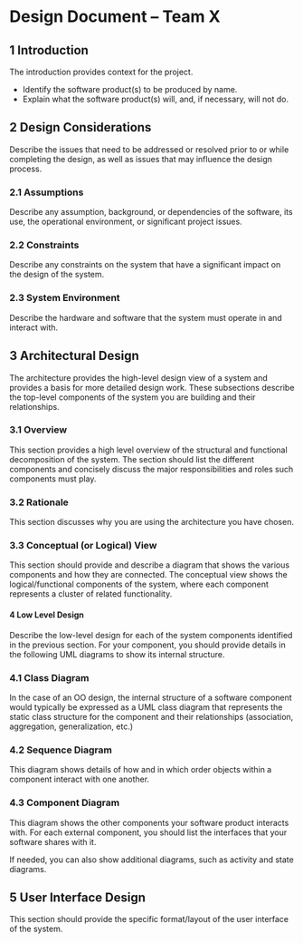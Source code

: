 # Design Document – Team X
## 1 Introduction
The introduction provides context for the project.
* Identify the software product(s) to be produced by name.
* Explain what the software product(s) will, and, if necessary, will not do.

## 2 Design Considerations
Describe the issues that need to be addressed or resolved prior to or while completing the design, as well as issues that may influence the design process.

### 2.1 Assumptions
Describe any assumption, background, or dependencies of the software, its use, the operational environment, or significant project issues.

### 2.2 Constraints
Describe any constraints on the system that have a significant impact on the design of the system.

### 2.3 System Environment
Describe the hardware and software that the system must operate in and interact with.

## 3 Architectural Design
The architecture provides the high-level design view of a system and provides a basis for more detailed design work. These subsections describe the top-level components of the system you are building and their relationships.

### 3.1 Overview
This section provides a high level overview of the structural and functional decomposition of the system. The section should list the different components and concisely discuss the major responsibilities and roles such components must play.

### 3.2 Rationale
This section discusses why you are using the architecture you have chosen.

### 3.3 Conceptual (or Logical) View
This section should provide and describe a diagram that shows the various components and how they are connected. The conceptual view shows the logical/functional components of the system, where each component represents a cluster of related functionality.

#### 4 Low Level Design
Describe the low-level design for each of the system components identified in the previous section. For your component, you should provide details in the following UML diagrams to show its internal structure.

### 4.1 Class Diagram
In the case of an OO design, the internal structure of a software component would typically be expressed as a UML class diagram that represents the static class structure for the component and their relationships (association, aggregation, generalization, etc.)

### 4.2 Sequence Diagram
This diagram shows details of how and in which order objects within a component interact with one another.

### 4.3 Component Diagram
This diagram shows the other components your software product interacts with. For each external component, you should list the interfaces that your software shares with it.

If needed, you can also show additional diagrams, such as activity and state diagrams.

## 5 User Interface Design
This section should provide the specific format/layout of the user interface of the system. 

